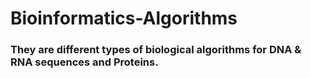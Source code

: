 # Bioinformatics-Algorithms

### They are different types of biological algorithms for DNA & RNA sequences and Proteins.
